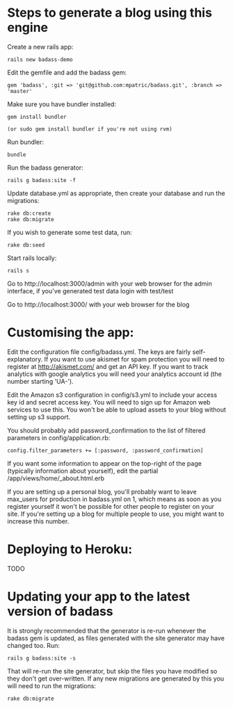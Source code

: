 # Steps to generate a blog using this engine

Create a new rails app:

    rails new badass-demo

Edit the gemfile and add the badass gem:

    gem 'badass', :git => 'git@github.com:mpatric/badass.git', :branch => 'master'
    
Make sure you have bundler installed:

    gem install bundler
    
    (or sudo gem install bundler if you're not using rvm)

Run bundler:

    bundle

Run the badass generator:

    rails g badass:site -f

Update database.yml as appropriate, then create your database and run the migrations:

    rake db:create
    rake db:migrate

If you wish to generate some test data, run:

    rake db:seed

Start rails locally:

    rails s

Go to http://localhost:3000/admin with your web browser for the admin interface, if you've generated test data login with test/test

Go to http://localhost:3000/ with your web browser for the blog


# Customising the app:

Edit the configuration file config/badass.yml. The keys are fairly self-explanatory. If you want to use akismet for spam protection you will need to register at http://akismet.com/ and get an API key. If you want to track analytics with google analytics you will need your analytics account id (the number starting 'UA-').

Edit the Amazon s3 configuration in config/s3.yml to include your access key id and secret access key. You will need to sign up for Amazon web services to use this. You won't be able to upload assets to your blog without setting up s3 support.

You should probably add password_confirmation to the list of filtered parameters in config/application.rb:

    config.filter_parameters += [:password, :password_confirmation]

If you want some information to appear on the top-right of the page (typically information about yourself), edit the partial /app/views/home/_about.html.erb

If you are setting up a personal blog, you'll probably want to leave max_users for production in badass.yml on 1, which means as soon as you register yourself it won't be possible for other people to register on your site. If you're setting up a blog for multiple people to use, you might want to increase this number.

# Deploying to Heroku:

TODO


# Updating your app to the latest version of badass

It is strongly recommended that the generator is re-run whenever the badass gem is updated, as files generated with the site generator may have changed too. Run:

    rails g badass:site -s
    
That will re-run the site generator, but skip the files you have modified so they don't get over-written. If any new migrations are generated by this you will need to run the migrations:

    rake db:migrate

